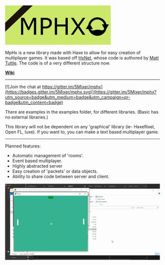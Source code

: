 ![#MPHX](Logo.png)

MpHx is a new library made with Haxe to allow for easy creation of multiplayer games. It was based off [HxNet](https://github.com/MattTuttle/hxnet), whose code is authored by [Matt Tuttle](https://github.com/MattTuttle). The code is of a very different structure now.

[**Wiki**](https://github.com/5Mixer/mphx/wiki)

-------------

[![Join the chat at https://gitter.im/5Mixer/mphx](https://badges.gitter.im/5Mixer/mphx.svg)](https://gitter.im/5Mixer/mphx?utm_source=badge&utm_medium=badge&utm_campaign=pr-badge&utm_content=badge)

There are examples in the examples folder, for different libraries. (Basic has no external libraries.)

This library will not be dependent on any 'graphical' library (ie- Haxeflixel, Open FL, luxe). If you want to, you can make a text based multiplayer game.

--------------

Planned features:

-  Automatic management of 'rooms'.
-  Event based multiplayer.
-  Highly abstracted server
-  Easy creation of 'packets' or data objects.
-  Ability to share code between server and client.

![](/Pong.gif)
